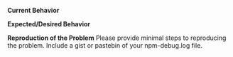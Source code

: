 <!--
  Thank you for contributing to npm! Please review this checklist
    before contributing to npm.
    - [ ] Checked if there's a solution in the troubleshooting wiki
      https://github.com/npm/npm/wiki/Troubleshooting
    - [ ] Searched for similar issues
    - [ ] Ensured that your new issue conforms to contribute to guidelines
  Participation in this open source project is subject to the npm Code of Conduct.
-->

**Current Behavior**



**Expected/Desired Behavior**



**Reproduction of the Problem**
Please provide minimal steps to reproducing the problem.
Include a gist or pastebin of your npm-debug.log file.
